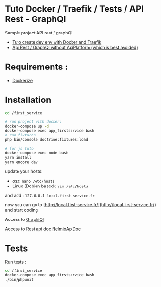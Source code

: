 # Tuto Docker / Traefik / Tests / API Rest - GraphQl
Sample project API rest / graphQL
- [Tuto create dev env with Docker and Traefik](https://medium.com/@fredericleaux/tuto-monter-un-environnement-de-dev-docker-avec-traefik-et-oauth2-pr%C3%AAt-pour-le-micro-service-12f78874d79c)
- [Api Rest / GraphQl without ApiPlatform (which is best avoided)](https://medium.com/reparcar/comment-bien-supprimer-apiplatform-et-utiliser-des-solutions-alternatives-3661a0460e19)

# Requirements :

- [Dockerize](https://github.com/fleox/dockerized)

# Installation

```bash
cd /first_service

# run project with docker:
docker-compose up -d
docker-compose exec app_firstservice bash
# run fixtures
php bin/console doctrine:fixtures:load

# for js tuto
docker-compose exec node bash
yarn install
yarn encore dev
```

update your hosts:

- osx: `nano /etc/hosts`
- Linux (Debian based): `vim /etc/hosts`

and add : `127.0.0.1 local.first-service.fr`

now you can go to [http://local.first-service.fr/](http://local.first-service.fr/) and start coding

Access to [GraphiQl](http://local.first-service.fr/graphql/graphiql)

Access to Rest api doc [NelmioApiDoc](http://local.first-service.fr/api/doc)

# Tests

Run tests :
```bash
cd /first_service
docker-compose exec app_firstservice bash
./bin/phpunit
```
